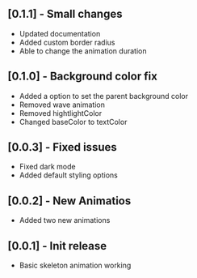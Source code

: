 ## [0.1.1] - Small changes

* Updated documentation
* Added custom border radius
* Able to change the animation duration

## [0.1.0] - Background color fix

* Added a option to set the parent background color
* Removed wave animation
* Removed hightlightColor
* Changed baseColor to textColor

## [0.0.3] - Fixed issues

* Fixed dark mode
* Added default styling options

## [0.0.2] - New Animatios

* Added two new animations

## [0.0.1] - Init release

* Basic skeleton animation working

